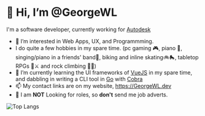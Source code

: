 # 👋 Hi, I’m @GeorgeWL

I'm a software developer, currently working for [Autodesk](https://autodesk.com)

- 👀 I’m interested in Web Apps, UX, and Programmming.
- I do quite a few hobbies in my spare time. (pc gaming 🎮, piano 🎹, singing/piano in a friends' band🎤, biking and inline skating🚲🛼, tabletop RPGs 🎲⚔ and rock climbing 🧗‍♂️)
- 🌱 I’m currently learning the UI frameworks of [VueJS](https://vuejs.org) in my spare time, and dabbling in writing a CLI tool in [Go](https://go.dev/) with [Cobra](https://cobra.dev/)
- 📫 My contact links are on my website, https://GeorgeWL.dev
- 🚫 I am **NOT** Looking for roles, so **don't** send me job adverts.

![Top Langs](https://github-readme-stats.vercel.app/api/top-langs/?username=GeorgeWL&theme=transparent&&show_icons=true&count_weight=0.5&langs_count=10&card_width=1000px) 

<!---
GeorgeWL/GeorgeWL is a ✨ special ✨ repository because its `README.md` (this file) appears on your GitHub profile.
You can click the Preview link to take a look at your changes.
--->
  
